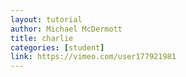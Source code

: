 ```yaml
---
layout: tutorial
author: Michael McDermott
title: charlie
categories: [student]
link: https://vimeo.com/user177921981
---
```

